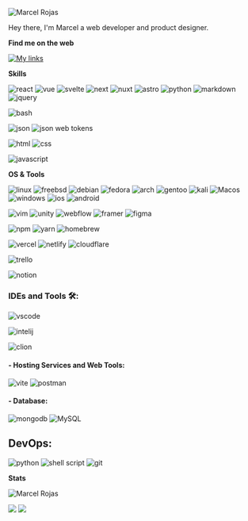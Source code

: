 ![Marcel Rojas](https://raw.githubusercontent.com/marcelrojas/marcelrojas/master/ryomen-sukuna.png)


Hey there, I'm Marcel a web developer and product designer.


<b>Find me on the web</b>

[![My links](https://img.shields.io/badge/behance?style=for-the-badge&logo=behance&logoColor=white)](https://bento.me/marcelrojas)


<b>Skills</b>

![react](https://img.shields.io/badge/react-grey?labelColor=20232A&logo=react&style=for-the-badge&logoColor=white)
![vue](https://img.shields.io/badge/vue.js-grey?labelColor=35495E&logo=vue.js&style=for-the-badge&logoColor=white)
![svelte](https://img.shields.io/badge/svelte-grey?labelColor=FF3E00&logo=svelte&style=for-the-badge&logoColor=white)
![next](https://img.shields.io/badge/next.js-grey?labelColor=000000&logo=next.js&style=for-the-badge&logoColor=white)
![nuxt](https://img.shields.io/badge/nuxt.js-grey?labelColor=00DC82&logo=nuxt.js&style=for-the-badge&logoColor=white)
![astro](https://img.shields.io/badge/astro-grey?labelColor=BC52EE&logo=astro&style=for-the-badge&logoColor=white)
![python](https://img.shields.io/badge/python-grey?labelColor=3776AB&logo=python&style=for-the-badge&logoColor=white)
![markdown](https://img.shields.io/badge/markdown-grey?labelColor=000000&logo=markdown&style=for-the-badge&logoColor=white)
![jquery](https://img.shields.io/badge/jquery-grey?labelColor=0769AD&logo=jquery&style=for-the-badge&logoColor=white)


![bash](https://img.shields.io/badge/bash-grey?labelColor=4EAA25&logo=GNU-Bash&style=for-the-badge&logoColor=white)


![json](https://img.shields.io/badge/json-grey?labelColor=323330&logo=json&style=for-the-badge&logoColor=white)
![json web tokens](https://img.shields.io/badge/json_web_tokens-grey?labelColor=323330&logo=json-web-tokens&style=for-the-badge&logoColor=white)


![html](https://img.shields.io/badge/html-grey?labelColor=E34F26&logo=HTML5&style=for-the-badge&logoColor=white)
![css](https://img.shields.io/badge/css-grey?labelColor=1572B6&logo=CSS3&style=for-the-badge&logoColor=white)

![javascript](https://img.shields.io/badge/javascript-F7DF1E.svg?style=for-the-badge&logo=javascript&logoColor=black)


<b>OS & Tools</b>

![linux](https://img.shields.io/badge/linux-FCC624?logo=linux&style=for-the-badge&logoColor=black)
![freebsd](https://img.shields.io/badge/freebsd-AB2B28?logo=freebsd&style=for-the-badge&logoColor=white)
![debian](https://img.shields.io/badge/debian-A81D33?logo=debian&style=for-the-badge&logoColor=white)
![fedora](https://img.shields.io/badge/fedora-294172?logo=fedora&style=for-the-badge&logoColor=white)
![arch](https://img.shields.io/badge/arch_linux-1793D1?logo=arch-linux&style=for-the-badge&logoColor=white)
![gentoo](https://img.shields.io/badge/gentoo-54487A?logo=gentoo&style=for-the-badge&logoColor=white)
![kali](https://img.shields.io/badge/kali_linux-557C94?logo=kali-linux&style=for-the-badge&logoColor=white)
![Macos](https://img.shields.io/badge/Mac_OS-999999?logo=macos&style=for-the-badge&logoColor=white)
![windows](https://img.shields.io/badge/windows-0078D4?logo=windows&style=for-the-badge&logoColor=white)
![ios](https://img.shields.io/badge/iOS-000000?logo=ios&style=for-the-badge&logoColor=white)
![android](https://img.shields.io/badge/android-3DDC84?logo=android&style=for-the-badge&logoColor=white)


![vim](https://img.shields.io/badge/vim-019733?logo=vim&style=for-the-badge&logoColor=white)
![unity](https://img.shields.io/badge/unity-000000?logo=unity&style=for-the-badge&logoColor=white)
![webflow](https://img.shields.io/badge/webflow-146EF5?logo=webflow&style=for-the-badge&logoColor=white)
![framer](https://img.shields.io/badge/framer-0055FF?logo=framer&style=for-the-badge&logoColor=white)
![figma](https://img.shields.io/badge/figma-F24E1E?logo=figma&style=for-the-badge&logoColor=white)


![npm](https://img.shields.io/badge/npm-CB3837?logo=npm&style=for-the-badge&logoColor=white)
![yarn](https://img.shields.io/badge/yarn-2C8EBB?logo=yarn&style=for-the-badge&logoColor=white)
![homebrew](https://img.shields.io/badge/homebrew-FBB040?logo=homebrew&style=for-the-badge&logoColor=black)


![vercel](https://img.shields.io/badge/vercel-000000?logo=vercel&style=for-the-badge&logoColor=white)
![netlify](https://img.shields.io/badge/netlify-00C7B7?logo=netlify&style=for-the-badge&logoColor=white)
![cloudflare](https://img.shields.io/badge/cloudflare-F38020?logo=cloudflare&style=for-the-badge&logoColor=white)

![trello](https://img.shields.io/badge/trello-0052CC?style=for-the-badge&logo=trello&logoColor=white)

![notion](https://img.shields.io/badge/notion-000000?style=for-the-badge&logo=notion&logoColor=white)

### IDEs and Tools 🛠:

![vscode](https://img.shields.io/badge/Visual_Studio_Code-0078D4?style=for-the-badge&logo=visual%20studio%20code&logoColor=white)

![intelij](https://img.shields.io/badge/intellij_idea-000000.svg?style=for-the-badge&logo=intellij-idea&logoColor=white)

![clion](https://img.shields.io/badge/clion-000000?style=for-the-badge&logo=clion&logoColor=white)

#### - Hosting Services and Web Tools:

![vite](https://img.shields.io/badge/vite-646CFF?style=for-the-badge&logo=vite&logoColor=white)
![postman](https://img.shields.io/badge/postman-FF6C37?style=for-the-badge&logo=postman&logoColor=white)

#### - Database:
![mongodb](https://img.shields.io/badge/mongodb-4EA94B?style=for-the-badge&logo=mongodb&logoColor=white)
![MySQL](https://img.shields.io/badge/MySQL-005C84?style=for-the-badge&logo=mysql&logoColor=white)


## DevOps:
![python](https://img.shields.io/badge/python-14354C?style=for-the-badge&logo=python&logoColor=white)
![shell script](https://img.shields.io/badge/shell_script-121011?style=for-the-badge&logo=gnu-bash&logoColor=white)
![git](https://img.shields.io/badge/Git-E44C30?style=for-the-badge&logo=git&logoColor=white)


<b>Stats</b>

<p>
<img align="center" src="https://readmestats.999857.xyz/api?username=marcelrojas&show_icons=true&locale=en&theme=tokyonight" alt="Marcel Rojas">
</p>

![](https://komarev.com/ghpvc/?username=marcelrojas&style=flat-square&label=Views)
![](https://badges.pufler.dev/visits/marcelrojas/marcelrojas?color=black&logo=github&style=flat-square)
